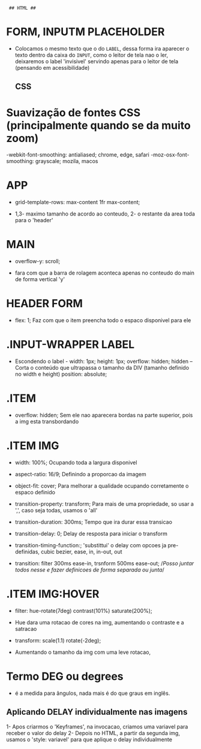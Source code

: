      ## HTML ##

# FORM, INPUTM PLACEHOLDER
* Colocamos o mesmo texto que o do `LABEL`, dessa forma ira aparecer o texto dentro da caixa do `INPUT`, como o leitor de tela nao o ler, deixaremos o label 'invisivel' servindo apenas para o leitor de tela (pensando em acessibilidade)


     ## CSS ##

# Suavização de fontes CSS (principalmente quando se da muito zoom)
-webkit-font-smoothing: antialiased; chrome, edge, safari
-moz-osx-font-smoothing: grayscale; mozila, macos

# APP
* grid-template-rows: max-content 1fr max-content;
- 1,3- maximo tamanho de acordo ao conteudo, 2- o restante da area toda para o 'header'

# MAIN
* overflow-y: scroll;
- fara com que a barra de rolagem aconteca apenas no conteudo do main de forma vertical 'y'

# HEADER FORM
* flex: 1; Faz com que o item preencha todo o espaco disponivel para ele

# .INPUT-WRAPPER LABEL
- Escondendo o label -
     width: 1px;
     height: 1px;
     overflow: hidden;
hidden – Corta o conteúdo que ultrapassa o tamanho da DIV (tamanho definido no width e height)
     position: absolute; 

# .ITEM
* overflow: hidden; Sem ele nao aparecera bordas na parte superior, pois a img esta transbordando

# .ITEM IMG
*   width: 100%; Ocupando toda a largura disponivel 
*   aspect-ratio: 16/9; Definindo a proporcao da imagem
*   object-fit: cover; Para melhorar a qualidade ocupando corretamente o espaco definido

*   transition-property: transform; Para mais de uma propriedade, so usar a ',', caso seja todas, usamos o 'all'
*   transition-duration: 300ms; Tempo que ira durar essa transicao
*   transition-delay: 0; Delay de resposta para iniciar o transform
*   transition-timing-function:; 'substittui' o delay com opcoes ja pre-definidas, cubic bezier, ease, in, in-out, out

*   transition: filter 300ms ease-in, trsnform 500ms ease-out;
/*Posso juntar todos nesse e fazer definicoes de forma separada ou junta*/

# .ITEM IMG:HOVER 
*   filter: hue-rotate(7deg) contrast(101%) saturate(200%);
- Hue dara uma rotacao de cores na img, aumentando o contraste e a satracao
*   transform: scale(1.1) rotate(-2deg);
- Aumentando o tamanho da img com uma leve rotacao,
# Termo DEG ou degrees
- é a medida para ângulos, nada mais é do que graus em inglês.

## Aplicando DELAY individualmente nas imagens
1- Apos criarmos o 'Keyframes', na invocacao, criamos uma variavel para receber o valor do delay
2- Depois no HTML, a partir da segunda img, usamos o 'style: variavel' para que aplique o delay individualmente

